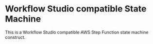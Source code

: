 # Workflow Studio compatible State Machine

This is a Workflow Studio compatible AWS Step Function state machine construct.

